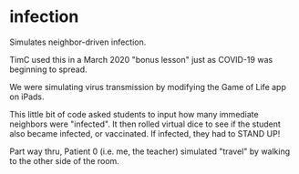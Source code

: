 # infection
Simulates neighbor-driven infection.

TimC used this in a March 2020 "bonus lesson" just as COVID-19 was beginning to spread.

We were simulating virus transmission by modifying the Game of Life app on iPads.

This little bit of code asked students to input how many immediate neighbors were "infected". 
It then rolled virtual dice to see if the student also became infected, or vaccinated. 
If infected, they had to STAND UP!

Part way thru, Patient 0 (i.e. me, the teacher) simulated "travel" by walking to the other side of the room.

